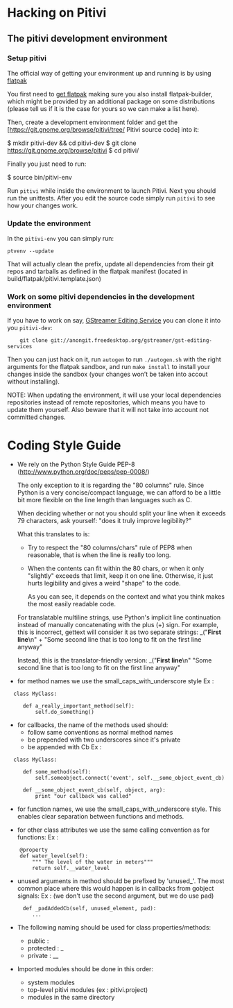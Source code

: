 # Hacking on Pitivi

## The pitivi development environment

### Setup pitivi

The official way of getting your environment up and running is by using
[flatpak](http://flatpak.org/)

You first need to [get flatpak](http://flatpak.org/getting.html)
making sure you also install flatpak-builder, which might be provided by an
additional package on some distributions (please tell us if it is the case
for yours so we can make a list here).

Then, create a development environment folder and get the [https://git.gnome.org/browse/pitivi/tree/ Pitivi source code] into it:

$ mkdir pitivi-dev && cd pitivi-dev
$ git clone https://git.gnome.org/browse/pitivi
$ cd pitivi/

Finally you just need to run:

$ source bin/pitivi-env

Run `pitivi` while inside the environment to launch Pitivi. Next you should run the unittests.
After you edit the source code simply run `pitivi` to see how your changes work.

### Update the environment

In the `pitivi-env` you can simply run:

```
ptvenv --update
```

That will actually clean the prefix, update all dependencies from their
git repos and tarballs as defined in the flatpak manifest (located
in build/flatpak/pitivi.template.json)

### Work on some pitivi dependencies in the development environment

If you have to work on say, [GStreamer Editing Service](https://gstreamer.freedesktop.org/modules/gst-editing-services.html)
you can clone it into you `pitivi-dev`:

```
    git clone git://anongit.freedesktop.org/gstreamer/gst-editing-services
```

Then you can just hack on it, run `autogen` to run `./autogen.sh` with the right arguments for the flatpak sandbox,
and run `make install` to install your changes inside the sandbox (your changes won’t be taken into accout
without installing).

NOTE: When updating the environment, it will use your
local dependencies repositories instead of remote
repositories, which means you have to update them yourself.
Also beware that it will not take into account not committed
changes.

# Coding Style Guide

- We rely on the Python Style Guide PEP-8
	(http://www.python.org/doc/peps/pep-0008/)

  The only exception to it is regarding the "80 columns" rule.
  Since Python is a very concise/compact language, we can afford to be
  a little bit more flexible on the line length than languages such as C.

  When deciding whether or not you should split your line when it exceeds
  79 characters, ask yourself: "does it truly improve legibility?"

  What this translates to is:
    - Try to respect the "80 columns/chars" rule of PEP8 when reasonable,
      that is when the line is really too long.

    - When the contents can fit within the 80 chars,
      or when it only "slightly" exceeds that limit, keep it on one line.
      Otherwise, it just hurts legibility and gives a weird "shape" to the code.

      As you can see, it depends on the context
      and what you think makes the most easily readable code.


  For translatable multiline strings, use Python's implicit line continuation
  instead of manually concatenating with the plus (+) sign. For example, this
  is incorrect, gettext will consider it as two separate strings:
        _("<b>First line</b>\n" +
          "Some second line that is too long to fit on the first line anyway"

  Instead, this is the translator-friendly version:
        _("<b>First line</b>\n"
          "Some second line that is too long to fit on the first line anyway"

- for method names we use the small_caps_with_underscore style
  Ex :

``` lang=python
  class MyClass:

     def a_really_important_method(self):
         self.do_something()
```

- for callbacks, the name of the methods used should:
  - follow same conventions as normal method names
  - be prepended with two underscores since it's private
  - be appended with Cb
  Ex :

``` lang=python
  class MyClass:

     def some_method(self):
         self.someobject.connect('event', self.__some_object_event_cb)

     def __some_object_event_cb(self, object, arg):
         print "our callback was called"
```

- for function names, we use the small_caps_with_underscore style.
  This enables clear separation between functions and methods.

- for other class attributes we use the same calling convention as
  for functions:
  Ex :

``` lang=python
    @property
    def water_level(self):
        """ The level of the water in meters"""
        return self.__water_level
```

- unused arguments in method should be prefixed by 'unused_'.
  The most common place where this would happen is in callbacks from gobject
  signals:
  Ex : (we don't use the second argument, but we do use pad)

``` lang=python
     def _padAddedCb(self, unused_element, pad):
        ...
```

- The following naming should be used for class properties/methods:
  * public : <name>
  * protected : _<name>
  * private : __<name>

- Imported modules should be done in this order:
  * system modules
  * top-level pitivi modules (ex : pitivi.project)
  * modules in the same directory
